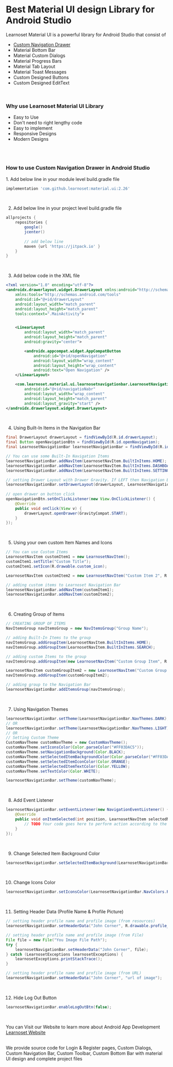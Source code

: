 
# Best Material UI design Library for Android Studio

Learnoset Material UI is a powerful library for Android Studio that consist of
<ul>
<a href = "#navigation_bar"><li>Custom Navigation Drawer</li></a>
<li>Material Bottom Bar</li>
<li>Material Custom Dialogs</li>
<li>Material Progress Bars</li>
<li>Material Tab Layout</li>
<li>Material Toast Messages</li>
<li>Custom Designed Buttons</li>
<li>Custom Designed EditText</li>
</ul>
<br>

<h3>Why use Learnoset Material UI Library</h3>
<ul>
<li>
  Easy to Use 
 </li>
  <li>
  Don't need to right lengthy code
 </li>  
  <li>
  Easy to implement
 </li>
  <li>
  Responsive Designs
 </li>
  <li>
  Modern Designs
 </li> 
</ul>
<br><br>
<h3 id = "navigation_bar">How to use Custom Navigation Drawer in Android Studio</h3>
1. Add below line in your module level build.gradle file

```groovy
implementation 'com.github.learnoset:material.ui:2.26'
```

<br>

2. Add below line in your project level build.gradle file

```groovy
allprojects {
    repositories {
        google()
        jcenter()
        
        // add below line
        maven {url 'https://jitpack.io' }
    }
}
```

<br>


3. Add below code in the XML file

```xml
<?xml version="1.0" encoding="utf-8"?>
<androidx.drawerlayout.widget.DrawerLayout xmlns:android="http://schemas.android.com/apk/res/android"
    xmlns:tools="http://schemas.android.com/tools"
    android:id="@+id/drawerLayout"
    android:layout_width="match_parent"
    android:layout_height="match_parent"
    tools:context=".MainActivity">


    <LinearLayout
        android:layout_width="match_parent"
        android:layout_height="match_parent"
        android:gravity="center">

        <androidx.appcompat.widget.AppCompatButton
            android:id="@+id/openNavigation"
            android:layout_width="wrap_content"
            android:layout_height="wrap_content"
            android:text="Open Navigation" />
    </LinearLayout>

    <com.learnoset.material.ui.learnosetnavigationbar.LearnosetNavigationBar
        android:id="@+id/navigatioNabr"
        android:layout_width="wrap_content"
        android:layout_height="match_parent"
        android:layout_gravity="start" />
</androidx.drawerlayout.widget.DrawerLayout>
```

<br>

4. Using Built-In Items in the Navigation Bar

```java
final DrawerLayout drawerLayout = findViewById(R.id.drawerLayout);
final Button openNavigationBtn = findViewById(R.id.openNavigation);
final LearnosetNavigationBar learnosetNavigationBar = findViewById(R.id.navigatioNabr);

// You can use some Built-In Navigation Items
learnosetNavigationBar.addNavItem(LearnosetNavItem.BuiltInItems.HOME);
learnosetNavigationBar.addNavItem(LearnosetNavItem.BuiltInItems.DASHBOARD);
learnosetNavigationBar.addNavItem(LearnosetNavItem.BuiltInItems.SETTINGS);

// setting Drawer Layout with Drawer Gravity. If LEFT then Navigation Bar opens from Left Side. If RIGHT then opens from right Side
learnosetNavigationBar.setDrawerLayout(drawerLayout, LearnosetNavigationBar.DrawerGravity.LEFT);
        
// open drawer on button click
openNavigationBtn.setOnClickListener(new View.OnClickListener() {
    @Override
    public void onClick(View v) {
        drawerLayout.openDrawer(GravityCompat.START);
    }
});
```

<br>

5. Using your own custom Item Names and Icons

```java
// You can use Custom Items
LearnosetNavItem customItem1 = new LearnosetNavItem();
customItem1.setTitle("Custom Title");
customItem1.setIcon(R.drawable.custom_icon);

LearnosetNavItem customItem2 = new LearnosetNavItem("Custom Item 2", R.drawable.custom_item_2);

// adding custom items to Learnoset Navigation Bar
learnosetNavigationBar.addNavItem(customItem1);
learnosetNavigationBar.addNavItem(customItem2);
```

<br>

6. Creating Group of Items

```java
// CREATING GROUP OF ITEMS
NavItemsGroup navItemsGroup = new NavItemsGroup("Group Name");

// adding Built-In Items to the group
navItemsGroup.addGroupItem(LearnosetNavItem.BuiltInItems.HOME);
navItemsGroup.addGroupItem(LearnosetNavItem.BuiltInItems.SEARCH);

// adding custom Items to the group
navItemsGroup.addGroupItem(new LearnosetNavItem("Custom Group Item", R.drawable.custom_item_icon));

LearnosetNavItem customGroupItem2 = new LearnosetNavItem("Custom Group Item 3 ", R.drawable.custom_item_3);
navItemsGroup.addGroupItem(customGroupItem2);

// adding group to the Navigation Bar
learnosetNavigationBar.addItemsGroup(navItemsGroup);
```

<br>

7. Using Navigation Themes
```java
learnosetNavigationBar.setTheme(LearnosetNavigationBar.NavThemes.DARK);
// OR
learnosetNavigationBar.setTheme(LearnosetNavigationBar.NavThemes.LIGHT);
// OR
// Setting Custom Theme
CustomNavTheme customNavTheme = new CustomNavTheme();
customNavTheme.setIconsColor(Color.parseColor("#FF03DAC5"));
customNavTheme.setNavigationBackground(Color.BLACK);
customNavTheme.setSelectedItemBackgroundColor(Color.parseColor("#FF03DAC5"));
customNavTheme.setSelectedItemIconColor(Color.ORANGE);
customNavTheme.setSelectedItemTextColor(Color.YELLOW);
customNavTheme.setTextColor(Color.WHITE);

learnosetNavigationBar.setTheme(customNavTheme);

```

<br>

8. Add Event Listener
```java
learnosetNavigationBar.setEventListener(new NavigationEventListener() {
    @Override
    public void onItemSelected(int position, LearnosetNavItem selectedNavItem) {
        // TODO Your code goes here to perform action according to the selected Item
    }
});
```

<br>

9. Change Selected Item Background Color
```java
learnosetNavigationBar.setSelectedItemBackground(LearnosetNavigationBar.NavColors.ORANGE);
```

<br>

10. Change Icons Color
```java
learnosetNavigationBar.setIconsColor(LearnosetNavigationBar.NavColors.RED);
```

<br>

11. Setting Header Data (Profile Name & Profile Picture)
```java
// setting header profile name and profile image (from resources)
learnosetNavigationBar.setHeaderData("John Corner", R.drawable.profile_image);

// setting header profile name and profile image (from File)
File file = new File("You Image File Path");
try {
    learnosetNavigationBar.setHeaderData("John Corner", file);
} catch (LearnosetExceptions learnosetExceptions) {
    learnosetExceptions.printStackTrace();
}

// setting header profile name and profile image (from URL)
learnosetNavigationBar.setHeaderData("John Corner", "url of image");
```

<br>

12. Hide Log Out Button
```java
learnosetNavigationBar.enableLogOutBtn(false);
```

<br>

You can Visit our Website to learn more about Android App Development<br>
[Learnoset Website](https://learnoset.com/)

<br>
We provide source code for Login & Register pages, Custom Dialogs, Custom Navigation Bar, Custom Toolbar, Custom Bottom Bar with material UI design and complete project files
